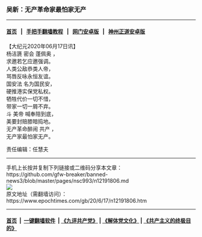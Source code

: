 ### 吴新：无产革命家最怕家无产
------------------------

#### [首页](https://github.com/gfw-breaker/banned-news3/blob/master/README.md) &nbsp;&nbsp;|&nbsp;&nbsp; [手把手翻墙教程](https://github.com/gfw-breaker/guides/wiki) &nbsp;&nbsp;|&nbsp;&nbsp; [网门安卓版](https://github.com/oGate2/oGate) &nbsp;&nbsp;|&nbsp;&nbsp; [神州正道安卓版](https://github.com/SzzdOgate/update) 



<div><p>
 【大纪元2020年06月17日讯】
 <br/>
 <ok href="https://www.epochtimes.com/gb/tag/%E6%9D%A8%E6%B4%81%E7%AF%AA.html">
  杨洁篪
 </ok>
 密会
 <ok href="https://www.epochtimes.com/gb/tag/%E8%93%AC%E4%BD%A9%E5%A5%A5.html">
  蓬佩奥
 </ok>
 ，
 <br/>
 求邀若乞应邀强调。
 <br/>
 人类公敌恭类人帝，
 <br/>
 骂唇反咏永恒友谊。
 <br/>
 <ok href="https://www.epochtimes.com/gb/tag/%E5%9B%BD%E5%AE%89%E6%B3%95.html">
  国安法
 </ok>
 名为国民安，
 <br/>
 硬推港实保党私权。
 <br/>
 牺牲代价一切不惜，
 <br/>
 带家一切一屑不弃。
 <br/>
 斗
 <ok href="https://www.epochtimes.com/gb/tag/%E7%BE%8E%E5%B8%9D.html">
  美帝
 </ok>
 喊奉陪到底，
 <br/>
 美要封赔膝暗捣地。
 <br/>
 无产革命醉闹
 <ok href="https://www.epochtimes.com/gb/tag/%E5%85%B1%E4%BA%A7.html">
  共产
 </ok>
 ，
 <br/>
 无产家最怕家无产。
</p>
<p>
 责任编辑：任慧夫
</p>
</div>
<hr/>
手机上长按并复制下列链接或二维码分享本文章：<br/>
https://github.com/gfw-breaker/banned-news3/blob/master/pages/nsc993/n12191806.md <br/>
<a href='https://github.com/gfw-breaker/banned-news3/blob/master/pages/nsc993/n12191806.md'><img src='https://github.com/gfw-breaker/banned-news3/blob/master/pages/nsc993/n12191806.md.png'/></a> <br/>
原文地址（需翻墙访问）：https://www.epochtimes.com/gb/20/6/17/n12191806.htm


------------------------
#### [首页](https://github.com/gfw-breaker/banned-news3/blob/master/README.md) &nbsp;|&nbsp; [一键翻墙软件](https://github.com/gfw-breaker/nogfw/blob/master/README.md) &nbsp;| [《九评共产党》](https://github.com/gfw-breaker/9ping.md/blob/master/README.md#九评之一评共产党是什么) | [《解体党文化》](https://github.com/gfw-breaker/jtdwh.md/blob/master/README.md) | [《共产主义的终极目的》](https://github.com/gfw-breaker/gczydzjmd.md/blob/master/README.md)


<img src='http://gfw-breaker.win/banned-news3/pages/nsc993/n12191806.md' width='0px' height='0px'/>